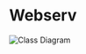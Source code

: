 # Webserv

![Class Diagram](https://github.com/valentinValep/Webserv/blob/main/img/uml_webserv.png)

